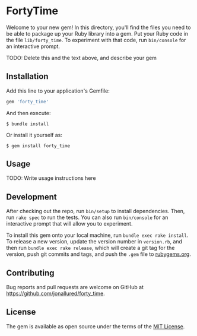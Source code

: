 # FortyTime

Welcome to your new gem! In this directory, you'll find the files you need to be able to package up your Ruby library into a gem. Put your Ruby code in the file `lib/forty_time`. To experiment with that code, run `bin/console` for an interactive prompt.

TODO: Delete this and the text above, and describe your gem

## Installation

Add this line to your application's Gemfile:

```ruby
gem 'forty_time'
```

And then execute:

    $ bundle install

Or install it yourself as:

    $ gem install forty_time

## Usage

TODO: Write usage instructions here

## Development

After checking out the repo, run `bin/setup` to install dependencies. Then, run `rake spec` to run the tests. You can also run `bin/console` for an interactive prompt that will allow you to experiment.

To install this gem onto your local machine, run `bundle exec rake install`. To release a new version, update the version number in `version.rb`, and then run `bundle exec rake release`, which will create a git tag for the version, push git commits and tags, and push the `.gem` file to [rubygems.org](https://rubygems.org).

## Contributing

Bug reports and pull requests are welcome on GitHub at https://github.com/jonallured/forty_time.


## License

The gem is available as open source under the terms of the [MIT License](https://opensource.org/licenses/MIT).
